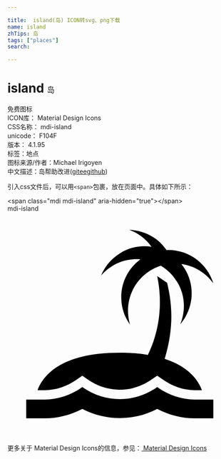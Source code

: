 ```yaml
---

title:  island(岛) ICON转svg、png下载
name: island
zhTips: 岛
tags: ["places"]
search: 

---
```


# island  <small style="font-size: 60%;font-weight: 100">岛</small>


<div class="detail-page">
<p>
<span><span class="badge-success badge">免费图标</span> </span>
<br/>
<span>
ICON库：
<span class="badge-secondary badge">Material Design Icons</span> 
</span>
<br/>
<span>
CSS名称：
<span class="badge-secondary badge">mdi-island</span> 
</span>
<br/>
<span>
unicode：
<span class="badge-secondary badge">F104F</span> 
<copy-btn content='F104F' btn-title=""></copy-btn>
<copy-btn :content='String.fromCodePoint(parseInt("F104F", 16))' btn-title="复制U"></copy-btn>
</span>
<br/>
<span>
版本：
<span class="badge-secondary badge">4.1.95</span> 
</span><br/><span>标签：<span class="badge-light badge"><router-link to="/tags/places.html">地点</router-link></span></span>
<br/>
<span>图标来源/作者：<span class="badge-light badge">Michael Irigoyen</span></span> 
<br/>
<span class="zh-detail">中文描述：<span class="badge-primary badge">岛</span><span class="help-link"><span>帮助改进</span>(<a href="https://gitee.com/liuwave/icon-helper/edit/master/json/material/island.json" target="_blank" rel="noopener noreferrer">gitee</a><a href="https://github.com/liuwave/icon-helper/edit/master/json/material/island.json" target="_blank" rel="noopener noreferrer">github</a></span>)</span><br/>
</p>
</div>
<div class="alert alert-dark">
  <i class="mdi mdi-island mdi-48px"></i>
  <i class="mdi mdi-island mdi-36px"></i>
  <i class="mdi mdi-island mdi-24px"></i>
  <i class="mdi mdi-island mdi-18px"></i>
</div>
<div>
  <p>引入css文件后，可以用<code>&lt;span&gt;</code>包裹，放在页面中。具体如下所示：    
  </p>
  <div class="alert alert-primary" style="font-size: 14px">
    &lt;span class="mdi mdi-island" aria-hidden="true"&gt;&lt;/span&gt;
    <copy-btn content='<span class="mdi mdi-island" aria-hidden="true"></span>'></copy-btn>
  </div>
  <div class="alert alert-secondary">
    <i class="mdi mdi-island"
    style="font-size: 24px"
    aria-hidden="true"></i> mdi-island
    <copy-btn content="mdi-island" btn-title="复制图标名称"></copy-btn>
  </div>
</div>
<div id="svg" class="svg-wrap">
<svg xmlns="http://www.w3.org/2000/svg" viewBox="0 0 24 24"><path d="M20 20C18.61 20 17.22 19.53 16 18.67C13.56 20.38 10.44 20.38 8 18.67C6.78 19.53 5.39 20 4 20H2V22H4C5.37 22 6.74 21.65 8 21C10.5 22.3 13.5 22.3 16 21C17.26 21.65 18.62 22 20 22H22V20H20M20.78 19H20C18.82 19 17.64 18.6 16.58 17.85L16 17.45L15.42 17.85C14.39 18.57 13.21 18.95 12 18.95C10.77 18.95 9.59 18.57 8.56 17.85L8 17.45L7.43 17.85C6.36 18.6 5.18 19 4 19H3.22C3.75 17.54 5.58 15 12 15C14 15 15 15.24 15 15.24C15.68 13.87 16.83 10.77 16 6.82L17.06 7.53C17.39 8.96 18 11.75 16.8 15.65C19.43 16.5 20.42 18 20.78 19M22 7.59C21.21 6.5 20 5.71 18.58 5.53C18.7 5.67 18.81 5.83 18.92 6C20.12 7.91 19.87 10.32 18.47 11.95C19.06 10.5 19 8.79 18.08 7.36C18 7.28 17.96 7.2 17.9 7.11C17.5 6.53 16.96 6.06 16.38 5.72C14.35 6.37 12.88 8.27 12.88 10.5C12.88 11.03 12.96 11.53 13.1 12C12.5 11.17 12.16 10.17 12.16 9.07C12.16 7.41 12.96 5.95 14.2 5.03C13.16 4.95 12.09 5.18 11.14 5.78C10.7 6.05 10.32 6.38 10 6.76C10.39 5.82 11.05 5 12 4.4C13.04 3.74 14.25 3.5 15.39 3.69C15.1 3.29 14.75 2.92 14.33 2.6C13.92 2.29 13.47 2.05 13 1.88C14 1.91 15.04 2.24 15.91 2.89C16.35 3.22 16.7 3.62 17 4.05C17.06 4.05 17.12 4.04 17.19 4.04C19.45 4.04 21.37 5.53 22 7.59Z" /></svg>
</div>
<detail full-name='mdi-island'></detail>
    
<div><p>更多关于 Material Design Icons的信息，参见：<a target="_blank" href="https://iconhelper.cn/material.html"> Material Design Icons</a>
</p></div>
